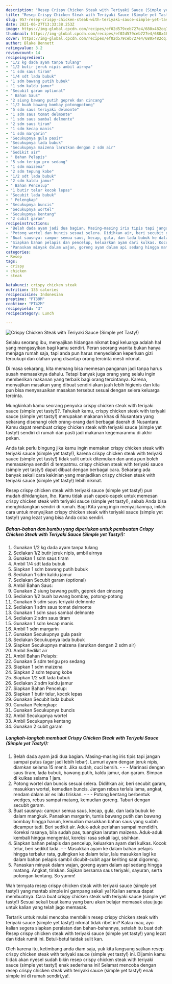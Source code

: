 ```yaml
---
description: "Resep Crispy Chicken Steak with Teriyaki Sauce (Simple yet Tasty!) yang nikmat Untuk Jualan"
title: "Resep Crispy Chicken Steak with Teriyaki Sauce (Simple yet Tasty!) yang nikmat Untuk Jualan"
slug: 957-resep-crispy-chicken-steak-with-teriyaki-sauce-simple-yet-tasty-yang-nikmat-untuk-jualan
date: 2021-06-27T13:33:38.253Z
image: https://img-global.cpcdn.com/recipes/ef02d579ceb727e4/680x482cq70/crispy-chicken-steak-with-teriyaki-sauce-simple-yet-tasty-foto-resep-utama.jpg
thumbnail: https://img-global.cpcdn.com/recipes/ef02d579ceb727e4/680x482cq70/crispy-chicken-steak-with-teriyaki-sauce-simple-yet-tasty-foto-resep-utama.jpg
cover: https://img-global.cpcdn.com/recipes/ef02d579ceb727e4/680x482cq70/crispy-chicken-steak-with-teriyaki-sauce-simple-yet-tasty-foto-resep-utama.jpg
author: Blake Bennett
ratingvalue: 3.2
reviewcount: 14
recipeingredient:
- "1/2 kg dada ayam tanpa tulang"
- "1/2 butir jeruk nipis ambil airnya"
- "1 sdm saus tiram"
- "1/4 sdt lada bubuk"
- "1 sdm bawang putih bubuk"
- "1 sdm kaldu jamur"
- "Secubit garam optional"
- " Bahan Saus"
- "2 siung bawang putih geprek dan cincang"
- "1/2 buah bawang bombay potongpotong"
- "5 sdm saus teriyaki delmonte"
- "1 sdm saus tomat delmonte"
- "1 sdm saus sambal delmonte"
- "2 sdm saus tiram"
- "1 sdm kecap manis"
- "1 sdm margarin"
- "Secukupnya gula pasir"
- "Secukupnya lada bubuk"
- "Secukupnya maizena larutkan dengan 2 sdm air"
- "Sedikit air"
- " Bahan Pelapis"
- "5 sdm terigu pro sedang"
- "1 sdm maizena"
- "2 sdm tepung kobe"
- "1/2 sdt lada bubuk"
- "2 sdm kaldu jamur"
- " Bahan Pencelup"
- "1 butir telur kocok lepas"
- "Secubit lada bubuk"
- " Pelengkap"
- "Secukupnya buncis"
- "Secukupnya wortel"
- "Secukupnya kentang"
- "2 cubit garam"
recipeinstructions:
- "Belah dada ayam jadi dua bagian. Masing-masing iris tipis tapi jangan sampai putus (agar jadi lebih lebar). Lumuri ayam dengan jeruk nipis, diamkan selama 15 menit. Jika sudah, cuci bersih.  - Marinasi dengan saus tiram, lada bubuk, bawang putih, kaldu jamur, dan garam. Simpan di kulkas selama 1 jam."
- "Potong wortel dan buncis sesuai selera. Didihkan air, beri secubit garam, masukkan wortel, kemudian buncis. Jangan rebus terlalu lama, angkat, rendam dalam air es lalu tiriskan.  - Potong kentang berbentuk wedges, rebus sampai matang, kemudian goreng. Taburi dengan secubit garam."
- "Buat sausnya: campur semua saus, kecap, gula, dan lada bubuk ke dalam mangkuk. Panaskan margarin, tumis bawang putih dan bawang bombay hingga harum, kemudian masukkan bahan saus yang sudah dicampur tadi. Beri sedikit air. Aduk-aduk perlahan sampai mendidih. Koreksi rasanya, bila sudah pas, tuangkan larutan maizena. Aduk-aduk kembali hingga mengental, koreksi rasa sekali lagi, sisihkan."
- "Siapkan bahan pelapis dan pencelup, keluarkan ayam dari kulkas. Kocok telur, beri sedikit lada. - Masukkan ayam ke dalam bahan pelapis hingga terbalur rata, gulingkan ke dalam telur, lalu masukkan lagi ke dalam bahan pelapis sambil dicubit-cubit agar keriting saat digoreng."
- "Panaskan minyak dalam wajan, goreng ayam dalam api sedang hingga matang. Angkat, tiriskan. Sajikan bersama saus teriyaki, sayuran, serta potongan kentang. So yumm!"
categories:
- Resep
tags:
- crispy
- chicken
- steak

katakunci: crispy chicken steak 
nutrition: 135 calories
recipecuisine: Indonesian
preptime: "PT39M"
cooktime: "PT42M"
recipeyield: "3"
recipecategory: Lunch

---
```



![Crispy Chicken Steak with Teriyaki Sauce (Simple yet Tasty!)](https://img-global.cpcdn.com/recipes/ef02d579ceb727e4/680x482cq70/crispy-chicken-steak-with-teriyaki-sauce-simple-yet-tasty-foto-resep-utama.jpg)

Selaku seorang ibu, menyajikan hidangan nikmat bagi keluarga adalah hal yang mengasyikan bagi kamu sendiri. Peran seorang  wanita bukan hanya menjaga rumah saja, tapi anda pun harus menyediakan keperluan gizi tercukupi dan olahan yang disantap orang tercinta mesti nikmat.

Di masa  sekarang, kita memang bisa memesan panganan jadi tanpa harus susah memasaknya dahulu. Tetapi banyak juga orang yang selalu ingin memberikan makanan yang terbaik bagi orang tercintanya. Karena, menyajikan masakan yang dibuat sendiri akan jauh lebih higienis dan kita pun bisa menyesuaikan masakan tersebut sesuai dengan selera keluarga tercinta. 



Mungkinkah kamu seorang penyuka crispy chicken steak with teriyaki sauce (simple yet tasty!)?. Tahukah kamu, crispy chicken steak with teriyaki sauce (simple yet tasty!) merupakan makanan khas di Nusantara yang sekarang disenangi oleh orang-orang dari berbagai daerah di Nusantara. Kamu dapat membuat crispy chicken steak with teriyaki sauce (simple yet tasty!) sendiri di rumah dan pasti jadi makanan kegemaranmu di akhir pekan.

Anda tak perlu bingung jika kamu ingin memakan crispy chicken steak with teriyaki sauce (simple yet tasty!), karena crispy chicken steak with teriyaki sauce (simple yet tasty!) tidak sulit untuk ditemukan dan anda pun boleh memasaknya sendiri di tempatmu. crispy chicken steak with teriyaki sauce (simple yet tasty!) dapat dibuat dengan berbagai cara. Sekarang ada banyak sekali cara kekinian yang menjadikan crispy chicken steak with teriyaki sauce (simple yet tasty!) lebih nikmat.

Resep crispy chicken steak with teriyaki sauce (simple yet tasty!) pun mudah dihidangkan, lho. Kamu tidak usah capek-capek untuk memesan crispy chicken steak with teriyaki sauce (simple yet tasty!), sebab Anda bisa menghidangkan sendiri di rumah. Bagi Kita yang ingin menyajikannya, inilah cara untuk menyajikan crispy chicken steak with teriyaki sauce (simple yet tasty!) yang lezat yang bisa Anda coba sendiri.

<!--inarticleads1-->

##### Bahan-bahan dan bumbu yang diperlukan untuk pembuatan Crispy Chicken Steak with Teriyaki Sauce (Simple yet Tasty!):

1. Gunakan 1/2 kg dada ayam tanpa tulang
1. Sediakan 1/2 butir jeruk nipis, ambil airnya
1. Gunakan 1 sdm saus tiram
1. Ambil 1/4 sdt lada bubuk
1. Siapkan 1 sdm bawang putih bubuk
1. Sediakan 1 sdm kaldu jamur
1. Sediakan Secubit garam (optional)
1. Ambil  Bahan Saus:
1. Gunakan 2 siung bawang putih, geprek dan cincang
1. Sediakan 1/2 buah bawang bombay, potong-potong
1. Gunakan 5 sdm saus teriyaki delmonte
1. Sediakan 1 sdm saus tomat delmonte
1. Gunakan 1 sdm saus sambal delmonte
1. Sediakan 2 sdm saus tiram
1. Gunakan 1 sdm kecap manis
1. Ambil 1 sdm margarin
1. Gunakan Secukupnya gula pasir
1. Sediakan Secukupnya lada bubuk
1. Siapkan Secukupnya maizena (larutkan dengan 2 sdm air)
1. Ambil Sedikit air
1. Ambil  Bahan Pelapis:
1. Gunakan 5 sdm terigu pro sedang
1. Siapkan 1 sdm maizena
1. Siapkan 2 sdm tepung kobe
1. Siapkan 1/2 sdt lada bubuk
1. Sediakan 2 sdm kaldu jamur
1. Siapkan  Bahan Pencelup:
1. Siapkan 1 butir telur, kocok lepas
1. Gunakan Secubit lada bubuk
1. Gunakan  Pelengkap:
1. Gunakan Secukupnya buncis
1. Ambil Secukupnya wortel
1. Ambil Secukupnya kentang
1. Gunakan 2 cubit garam




<!--inarticleads2-->

##### Langkah-langkah membuat Crispy Chicken Steak with Teriyaki Sauce (Simple yet Tasty!):

1. Belah dada ayam jadi dua bagian. Masing-masing iris tipis tapi jangan sampai putus (agar jadi lebih lebar). Lumuri ayam dengan jeruk nipis, diamkan selama 15 menit. Jika sudah, cuci bersih. -  - - Marinasi dengan saus tiram, lada bubuk, bawang putih, kaldu jamur, dan garam. Simpan di kulkas selama 1 jam.
1. Potong wortel dan buncis sesuai selera. Didihkan air, beri secubit garam, masukkan wortel, kemudian buncis. Jangan rebus terlalu lama, angkat, rendam dalam air es lalu tiriskan. -  - - Potong kentang berbentuk wedges, rebus sampai matang, kemudian goreng. Taburi dengan secubit garam.
1. Buat sausnya: campur semua saus, kecap, gula, dan lada bubuk ke dalam mangkuk. Panaskan margarin, tumis bawang putih dan bawang bombay hingga harum, kemudian masukkan bahan saus yang sudah dicampur tadi. Beri sedikit air. Aduk-aduk perlahan sampai mendidih. Koreksi rasanya, bila sudah pas, tuangkan larutan maizena. Aduk-aduk kembali hingga mengental, koreksi rasa sekali lagi, sisihkan.
1. Siapkan bahan pelapis dan pencelup, keluarkan ayam dari kulkas. Kocok telur, beri sedikit lada. - - Masukkan ayam ke dalam bahan pelapis hingga terbalur rata, gulingkan ke dalam telur, lalu masukkan lagi ke dalam bahan pelapis sambil dicubit-cubit agar keriting saat digoreng.
1. Panaskan minyak dalam wajan, goreng ayam dalam api sedang hingga matang. Angkat, tiriskan. Sajikan bersama saus teriyaki, sayuran, serta potongan kentang. So yumm!




Wah ternyata resep crispy chicken steak with teriyaki sauce (simple yet tasty!) yang mantab simple ini gampang sekali ya! Kalian semua dapat membuatnya. Cara buat crispy chicken steak with teriyaki sauce (simple yet tasty!) Sesuai sekali buat kamu yang baru akan belajar memasak atau juga untuk kalian yang telah jago memasak.

Tertarik untuk mulai mencoba membikin resep crispy chicken steak with teriyaki sauce (simple yet tasty!) nikmat tidak ribet ini? Kalau mau, ayo kalian segera siapkan peralatan dan bahan-bahannya, setelah itu buat deh Resep crispy chicken steak with teriyaki sauce (simple yet tasty!) yang lezat dan tidak rumit ini. Betul-betul taidak sulit kan. 

Oleh karena itu, ketimbang anda diam saja, yuk kita langsung sajikan resep crispy chicken steak with teriyaki sauce (simple yet tasty!) ini. Dijamin kamu tiidak akan nyesel sudah bikin resep crispy chicken steak with teriyaki sauce (simple yet tasty!) enak sederhana ini! Selamat mencoba dengan resep crispy chicken steak with teriyaki sauce (simple yet tasty!) enak simple ini di rumah sendiri,ya!.


